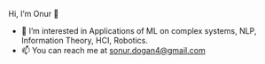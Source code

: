 Hi, I’m Onur 👋
- 🔭 I’m interested in Applications of ML on complex systems, NLP, Information Theory, HCI, Robotics.
- 📫 You can reach me at sonur.dogan4@gmail.com


<!---
sonurdogan/sonurdogan is a ✨ special ✨ repository because its `README.md` (this file) appears on your GitHub profile.
You can click the Preview link to take a look at your changes.
--->
